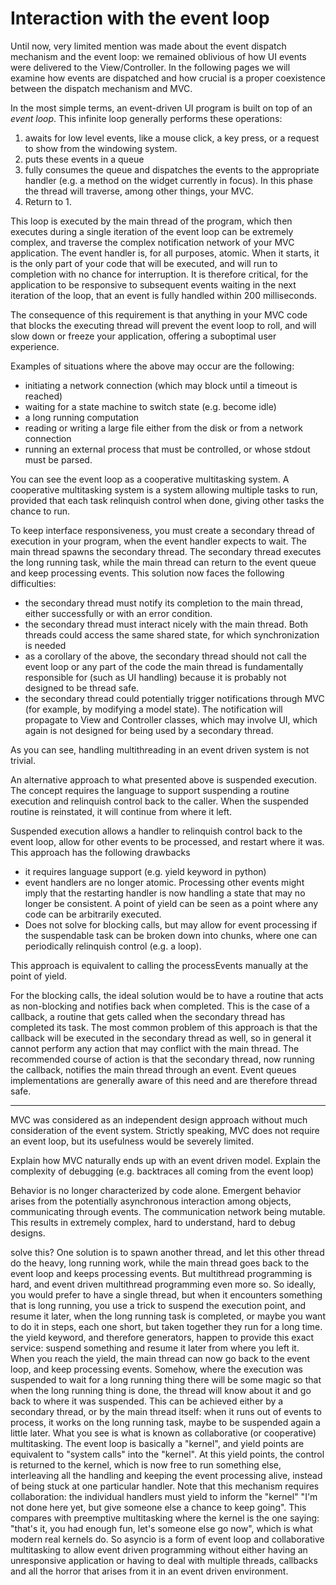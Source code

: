 # Interaction with the event loop

Until now, very limited mention was made about the event dispatch mechanism
and the event loop: we remained oblivious of how UI events were delivered to the
View/Controller. In the following pages we will examine how events are dispatched
and how crucial is a proper coexistence between the dispatch mechanism and MVC.

In the most simple terms, an event-driven UI program is built on top of an *event
loop*. This infinite loop generally performs these operations:

1. awaits for low level events, like a mouse click, a key press, or a request to show from the windowing system.
2. puts these events in a queue
3. fully consumes the queue and dispatches the events to the appropriate
   handler (e.g. a method on the widget currently in focus). 
   In this phase the thread will traverse, among other things, your MVC.
4. Return to 1.

This loop is executed by the main thread of the program, which then  
executes during a single iteration of the event loop can be extremely complex, and traverse
the complex notification network of your MVC application. The event handler is, for all purposes,
atomic. When it starts, it is the only part of your code that will be executed, and will run to completion
with no chance for interruption.
It is therefore critical, for the application to be responsive to subsequent events waiting 
in the next iteration of the loop, that an event is fully handled within 200 milliseconds.

The consequence of this requirement is that anything in your MVC code that blocks the
executing thread will prevent the event loop to roll, and will slow down or
freeze your application, offering a suboptimal user experience.

Examples of situations where the above may occur are the following:

- initiating a network connection (which may block until a timeout is reached)
- waiting for a state machine to switch state (e.g. become idle)
- a long running computation
- reading or writing a large file either from the disk or from a network connection
- running an external process that must be controlled, or whose stdout must be parsed.

You can see the event loop as a cooperative multitasking system. A cooperative multitasking
system is a system allowing multiple tasks to run, provided that each task relinquish control
when done, giving other tasks the chance to run.

To keep interface responsiveness, you must create a secondary thread of execution
in your program, when the event handler expects to wait. The main thread spawns 
the secondary thread. The secondary thread executes the long running 
task, while the main thread can return to the event queue and keep processing
events. This solution now faces the following difficulties:

- the secondary thread must notify its completion to the main thread, either successfully
  or with an error condition.
- the secondary thread must interact nicely with the main thread. Both threads could access
  the same shared state, for which synchronization is needed
- as a corollary of the above, the secondary thread should not call the event loop or
  any part of the code the main thread is fundamentally responsible for (such as UI handling)
  because it is probably not designed to be thread safe.
- the secondary thread could potentially trigger notifications through MVC (for example, by
  modifying a model state). The notification will propagate to View and Controller classes,
  which may involve UI, which again is not designed for being used by a secondary thread.

As you can see, handling multithreading in an event driven system is not trivial.

An alternative approach to what presented above is suspended execution. 
The concept requires the language to support suspending a routine execution and 
relinquish control back to the caller. When the suspended routine is reinstated,
it will continue from where it left. 

Suspended execution allows a handler to relinquish control back to the event loop,
allow for other events to be processed, and restart where it was. This approach has the following
drawbacks

- it requires language support (e.g. yield keyword in python)
- event handlers are no longer atomic. Processing other events might imply that the restarting
  handler is now handling a state that may no longer be consistent. A point of yield can be seen as
  a point where any code can be arbitrarily executed.
- Does not solve for blocking calls, but may allow for event processing if the suspendable task 
  can be broken down into chunks, where one can periodically relinquish control (e.g. a loop).

This approach is equivalent to calling the processEvents manually at the point of yield.

For the blocking calls, the ideal solution would be to have a routine that acts as non-blocking
and notifies back when completed. This is the case of a callback, a routine that gets called
when the secondary thread has completed its task. The most common problem of this approach is
that the callback will be executed in the secondary thread as well, so in general it cannot perform
any action that may conflict with the main thread. The recommended course of action is that
the secondary thread, now running the callback, notifies the main thread through an event.
Event queues implementations are generally aware of this need and are therefore thread safe.




--------------------


MVC was considered as an independent design approach without much consideration
of the event system. Strictly speaking, MVC does not require an event loop, but its usefulness
would be severely limited.


Explain how MVC naturally ends up with an event driven model.
Explain the complexity of debugging (e.g. backtraces all coming from the event
loop)

Behavior is no longer characterized by code alone. Emergent behavior arises from
the potentially asynchronous interaction among objects, communicating through
events. The communication network being mutable. This results in extremely 
complex, hard to understand, hard to debug designs.



solve this?  One solution is to spawn another thread, and let this other thread
do the heavy, long running work, while the main thread goes back to the event
loop and keeps processing events. But multithread programming is hard, and
event driven multithread programming even more so.
So ideally, you would prefer to have a single thread, but when it encounters
something that is long running, you use a trick to suspend the execution point,
and resume it later, when the long running task is completed, or maybe you want
to do it in steps, each one short, but taken together they run for a long time.
the yield keyword, and therefore generators, happen to provide this exact
service: suspend something and resume it later from where you left it.  When
you reach the yield, the main thread can now go back to the event loop, and
keep processing events. Somehow, where the execution was suspended to wait for
a long running thing there will be some magic so that when the long running
thing is done, the thread will know about it and go back to where it was
suspended. This can be achieved either by a secondary thread, or by the main
thread itself: when it runs out of events to process, it works on the long
running task, maybe to be suspended again a little later.  What you see is what
is known as collaborative (or cooperative) multitasking. The event loop is
basically a "kernel", and yield points are equivalent to "system calls" into
the "kernel". At this yield points, the control is returned to the kernel,
which is now free to run something else, interleaving all the handling and
keeping the event processing alive, instead of being stuck at one particular
handler. Note that this mechanism requires collaboration: the individual
handlers must yield to inform the "kernel" "I'm not done here yet, but give
someone else a chance to keep going". This compares with preemptive
multitasking where the kernel is the one saying: "that's it, you had enough
fun, let's someone else go now", which is what modern real kernels do.  So
asyncio is a form of event loop and collaborative multitasking to allow event
driven programming without either having an unresponsive application or having
to deal with multiple threads, callbacks and all the horror that arises from it
in an event driven environment.
